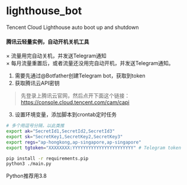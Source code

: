 # lighthouse_bot
Tencent Cloud Lighthouse auto boot up and shutdown  
#### 腾讯云轻量实例，自动开机关机工具
× 流量用完自动关机，并发送Telegram通知  
× 每月流量重置后，或者流量还没用完自动开机，并发送Telegram通知。  

1. 需要先通过@Botfather创建Telegram bot，获取到token 
2. 获取腾讯云API密钥
> 先登录上腾讯云官网，然后点开下面这个链接：https://console.cloud.tencent.com/cam/capi
3. 设置环境变量，添加脚本到crontab定时任务
```bash
# 多个用逗号分隔，以此类推
export ak="SecretId1,SecretId2,SecretId3" 
export sk="SecretKey1,SecretKey2,SecretKey3"
export regs="ap-hongkong,ap-singapore,ap-singapore"
export tgtoken="XXXXXXXX:YYYYYYYYYYYYYYYYYYYYYYY" # Telegram token

pip install -r requirements.pip
python3 ./main.py 
```

Python推荐用3.8  

